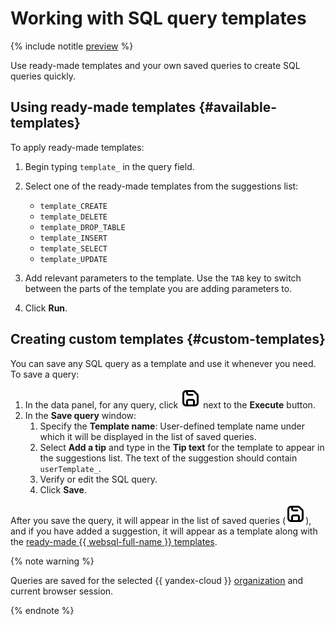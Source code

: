 # Working with SQL query templates

{% include notitle [preview](../../_includes/note-preview-by-request.md) %}

Use ready-made templates and your own saved queries to create SQL queries quickly.

## Using ready-made templates {#available-templates}

To apply ready-made templates:

1. Begin typing `template_` in the query field.
1. Select one of the ready-made templates from the suggestions list:

   * `template_CREATE`
   * `template_DELETE`
   * `template_DROP_TABLE`
   * `template_INSERT`
   * `template_SELECT`
   * `template_UPDATE`

1. Add relevant parameters to the template. Use the `TAB` key to switch between the parts of the template you are adding parameters to.
1. Click **Run**.

## Creating custom templates {#custom-templates}

You can save any SQL query as a template and use it whenever you need. To save a query:

1. In the data panel, for any query, click ![image](../../_assets/console-icons/floppy-disk.svg) next to the **Execute** button.
1. In the **Save query** window:
    1. Specify the **Template name**: User-defined template name under which it will be displayed in the list of saved queries.
    1. Select **Add a tip** and type in the **Tip text** for the template to appear in the suggestions list. The text of the suggestion should contain `userTemplate_`.
    1. Verify or edit the SQL query.
    1. Click **Save**.

After you save the query, it will appear in the list of saved queries (![image](../../_assets/console-icons/floppy-disk.svg)), and if you have added a suggestion, it will appear as a template along with the [ready-made {{ websql-full-name }} templates](#available-templates).

{% note warning %}

Queries are saved for the selected {{ yandex-cloud }} [organization](../../organization/concepts/manage-services.md) and current browser session.

{% endnote %}